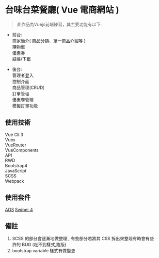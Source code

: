 # 台味台菜餐廳( Vue 電商網站 )

> 此作品為Vuejs前端練習，其主要功能有以下:
> 
  * 前台:<br/> 
  商家簡介( 商品分類、單一商品介紹等 )<br/>
  購物車<br/>
  優惠券<br/>
  結帳/下單<br/>

  * 後台:<br/>
    管理者登入<br/>
    控制介面<br/>
    商品管理(CRUD)<br/>
    訂單管理<br/>
    優惠卷管理<br/>
    模擬訂單功能<br/>

## 使用技術

  Vue Cli 3<br/>
  Vuex<br/>
  VueRouter<br/>
  VueComponents<br/>
  API<br/>
  RWD<br/>
  Bootstrap4<br/>
  JavaScript<br/>
  SCSS<br/>
  Webpack<br/>

## 使用套件

  [AOS](https://github.com/michalsnik/aos#animations)
  [Swiper 4](https://github.com/surmon-china/vue-awesome-swiper/tree/v3.1.3)


## 備註

  1. SCSS 的部分會逐漸地做整理 , 有些部分若將其 CSS 拆出來整理有時會有些許的 BUG (吃不到樣式,跑版)<br/>
  2. bootstrap variable 樣式有做變更<br/>

